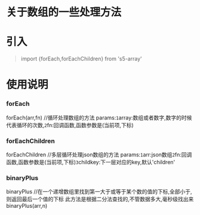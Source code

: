 # 关于数组的一些处理方法
# 引入
> import {forEach,forEachChildren} from 's5-array'
>

# 使用说明

### forEach
forEach(arr,fn)     //循环处理数组的方法
    params:`1`array:数组或者数字,数字的时候代表循环的次数,`2`fn:回调函数,函数参数是(当前项,下标)

### forEachChildren
forEachChildren  //多层循环处理json数组的方法
    params:`1`arr:json数组`2`fn:回调函数,函数参数是(当前项,下标)`3`childkey:下一层对应的key,默认'children'

### binaryPlus
binaryPlus //在一个递增数组里找到第一大于或等于某个数的值的下标,全部小于,则返回最后一个值的下标 此方法是根据二分法查找的,不管数据多大,毫秒级找出来
binaryPlus(arr,n)